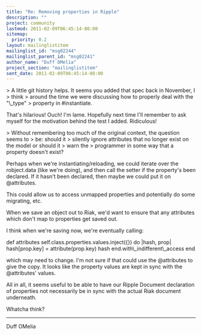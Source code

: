 ```yaml
---
title: "Re: Removing properties in Ripple"
description: ""
project: community
lastmod: 2011-02-09T06:45:14-08:00
sitemap:
  priority: 0.2
layout: mailinglistitem
mailinglist_id: "msg02244"
mailinglist_parent_id: "msg02241"
author_name: "Duff OMelia"
project_section: "mailinglistitem"
sent_date: 2011-02-09T06:45:14-08:00
---
```



&gt; A little git history helps. It seems you added that spec back in November, I 
&gt; think
&gt; around the time we were discussing how to properly deal with the "\\_type"
&gt; property in #instantiate.

That's hilarious! Ouch! I'm lame. Hopefully next time I'll remember
to ask myself for the motivation behind the test I added. Ridiculous!


&gt; Without remembering too much of the original context, the question seems to 
&gt; be: should it
&gt; silently ignore attributes that no longer exist on the model or should it 
&gt; warn the
&gt; programmer in some way that a property doesn't exist?

Perhaps when we're instantiating/reloading, we could iterate over the
robject.data (like we're doing), and then call the setter if the
property's been declared. If it hasn't been declared, then maybe we
could put it on @attributes.

This could allow us to access unmapped properties and potentially do
some migrating, etc.

When we save an object out to Riak, we'd want to ensure that any
attributes which don't map to properties get saved out.

I think when we're saving now, we're eventually calling:

 def attributes
 self.class.properties.values.inject({}) do |hash, prop|
 hash[prop.key] = attribute(prop.key)
 hash
 end.with\\_indifferent\\_access
 end

which may need to change. I'm not sure if that could use the
@attributes to give the copy. It looks like the property values are
kept in sync with the @attributes' values.

All in all, it seems useful to be able to have our Ripple Document
declaration of properties not necessarily be in sync with the actual
Riak document underneath.

Whatcha think?


------------------------------------------------------------
Duff OMelia

